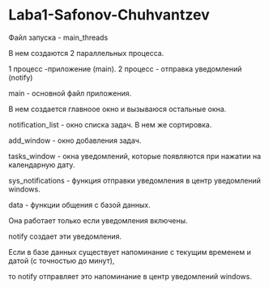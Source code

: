 # Laba1-Safonov-Chuhvantzev
Файл запуска - main_threads 

В нем создаются 2 параллельных процесса.

1 процесс -приложение (main). 2 процесс - отправка уведомлений (notify)

main - основной файл приложения. 

В нем создается главноое окно и вызываюся остальные окна.

notification_list - окно списка задач. В нем же сортировка.

add_window - окно добавления задач. 

tasks_window - окна уведомлений, которые появляются при нажатии на календарную дату.

sys_notifications - функция отправки уведомления в центр уведомлений windows. 

data - функции общения с базой данных.

Она работает только если уведомления включены.

notify создает эти уведомления. 

Если в базе данных существует напоминание с текущим временем и датой (с точностью до минут),

то notify отправляет это напоминание в центр уведомлений windows.
